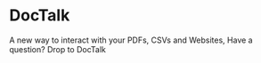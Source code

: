 # DocTalk
A new way to interact with your PDFs, CSVs and Websites, Have a question? Drop to DocTalk
